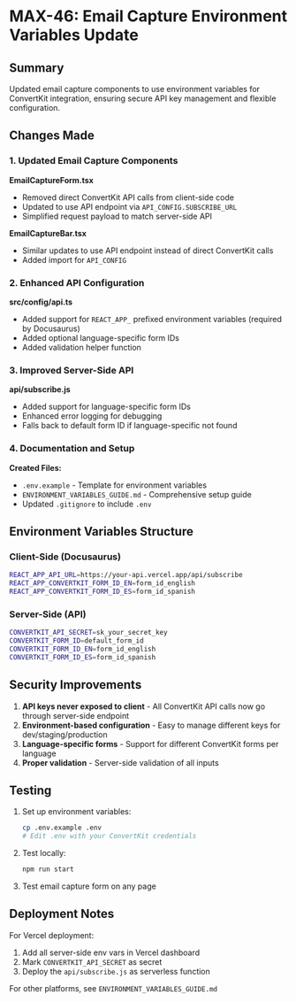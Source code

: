 # MAX-46: Email Capture Environment Variables Update

## Summary

Updated email capture components to use environment variables for ConvertKit integration, ensuring secure API key management and flexible configuration.

## Changes Made

### 1. Updated Email Capture Components

**EmailCaptureForm.tsx**
- Removed direct ConvertKit API calls from client-side code
- Updated to use API endpoint via `API_CONFIG.SUBSCRIBE_URL`
- Simplified request payload to match server-side API

**EmailCaptureBar.tsx**
- Similar updates to use API endpoint instead of direct ConvertKit calls
- Added import for `API_CONFIG`

### 2. Enhanced API Configuration

**src/config/api.ts**
- Added support for `REACT_APP_` prefixed environment variables (required by Docusaurus)
- Added optional language-specific form IDs
- Added validation helper function

### 3. Improved Server-Side API

**api/subscribe.js**
- Added support for language-specific form IDs
- Enhanced error logging for debugging
- Falls back to default form ID if language-specific not found

### 4. Documentation and Setup

**Created Files:**
- `.env.example` - Template for environment variables
- `ENVIRONMENT_VARIABLES_GUIDE.md` - Comprehensive setup guide
- Updated `.gitignore` to include `.env`

## Environment Variables Structure

### Client-Side (Docusaurus)
```bash
REACT_APP_API_URL=https://your-api.vercel.app/api/subscribe
REACT_APP_CONVERTKIT_FORM_ID_EN=form_id_english
REACT_APP_CONVERTKIT_FORM_ID_ES=form_id_spanish
```

### Server-Side (API)
```bash
CONVERTKIT_API_SECRET=sk_your_secret_key
CONVERTKIT_FORM_ID=default_form_id
CONVERTKIT_FORM_ID_EN=form_id_english
CONVERTKIT_FORM_ID_ES=form_id_spanish
```

## Security Improvements

1. **API keys never exposed to client** - All ConvertKit API calls now go through server-side endpoint
2. **Environment-based configuration** - Easy to manage different keys for dev/staging/production
3. **Language-specific forms** - Support for different ConvertKit forms per language
4. **Proper validation** - Server-side validation of all inputs

## Testing

1. Set up environment variables:
   ```bash
   cp .env.example .env
   # Edit .env with your ConvertKit credentials
   ```

2. Test locally:
   ```bash
   npm run start
   ```

3. Test email capture form on any page

## Deployment Notes

For Vercel deployment:
1. Add all server-side env vars in Vercel dashboard
2. Mark `CONVERTKIT_API_SECRET` as secret
3. Deploy the `api/subscribe.js` as serverless function

For other platforms, see `ENVIRONMENT_VARIABLES_GUIDE.md`